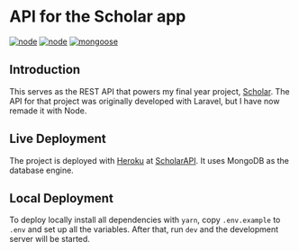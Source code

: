 # API for the Scholar app
[![node](https://img.shields.io/badge/Node.js-v.14.X-brightgreen?style=flat-square)](https://nodejs.org)
[![node](https://img.shields.io/badge/Express-v.4.17.X-brightgreen?style=flat-square)](https://expressjs.com/)
[![mongoose](https://img.shields.io/badge/Mongoose-v.5.9.X-brightgreen?style=flat-square)](https://mongoosejs.com/)

## Introduction
This serves as the REST API that powers my final year project, [Scholar](https://github.com/marcmarina/Scholar). The API for that project was originally developed with Laravel, but I have now remade it with Node.

## Live Deployment
The project is deployed with [Heroku](https://www.heroku.com/home) at [ScholarAPI](https://scholarapi.herokuapp.com/). It uses MongoDB as the database engine.

## Local Deployment
To deploy locally install all dependencies with `yarn`, copy `.env.example` to `.env` and set up all the variables. After that, run `dev` and the development server will be started.